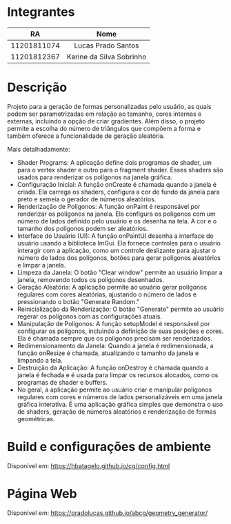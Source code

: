 # Integrantes

|RA|Nome|
|:--:|:--:|
|11201811074|Lucas Prado Santos|
|11201812367|Karine da Silva Sobrinho| 


# Descrição
Projeto para a geração de formas personalizadas pelo usuário, as quais podem ser parametrizadas em relação ao tamanho, cores internas e externas, incluindo a opção de criar gradientes. Além disso, o projeto permite a escolha do número de triângulos que compõem a forma e também oferece a funcionalidade de geração aleatória.

Mais detalhadamente:

- Shader Programs: A aplicação define dois programas de shader, um para o vertex shader e outro para o fragment shader. Esses shaders são usados para renderizar os polígonos na janela gráfica.
- Configuração Inicial: A função onCreate é chamada quando a janela é criada. Ela carrega os shaders, configura a cor de fundo da janela para preto e semeia o gerador de números aleatórios.
- Renderização de Polígonos: A função onPaint é responsável por renderizar os polígonos na janela. Ela configura os polígonos com um número de lados definido pelo usuário e os desenha na tela. A cor e o tamanho dos polígonos podem ser aleatórios.
- Interface do Usuário (UI): A função onPaintUI desenha a interface do usuário usando a biblioteca ImGui. Ela fornece controles para o usuário interagir com a aplicação, como um controle deslizante para ajustar o número de lados dos polígonos, botões para gerar polígonos aleatórios e limpar a janela.
- Limpeza da Janela: O botão "Clear window" permite ao usuário limpar a janela, removendo todos os polígonos desenhados.
- Geração Aleatória: A aplicação permite ao usuário gerar polígonos regulares com cores aleatórias, ajustando o número de lados e pressionando o botão "Generate Random."
- Reinicialização da Renderização: O botão "Generate" permite ao usuário regerar os polígonos com as configurações atuais.
- Manipulação de Polígonos: A função setupModel é responsável por configurar os polígonos, incluindo a definição de suas posições e cores. Ela é chamada sempre que os polígonos precisam ser renderizados.
- Redimensionamento da Janela: Quando a janela é redimensionada, a função onResize é chamada, atualizando o tamanho da janela e limpando a tela.
- Destruição da Aplicação: A função onDestroy é chamada quando a janela é fechada e é usada para limpar os recursos alocados, como os programas de shader e buffers.
- No geral, a aplicação permite ao usuário criar e manipular polígonos regulares com cores e números de lados personalizáveis em uma janela gráfica interativa. É uma aplicação gráfica simples que demonstra o uso de shaders, geração de números aleatórios e renderização de formas geométricas.

# Build e configurações de ambiente 
Disponível em: https://hbatagelo.github.io/cg/config.html

# Página Web

Disponível em: https://pradolucas.github.io/abcg/geometry_generator/
